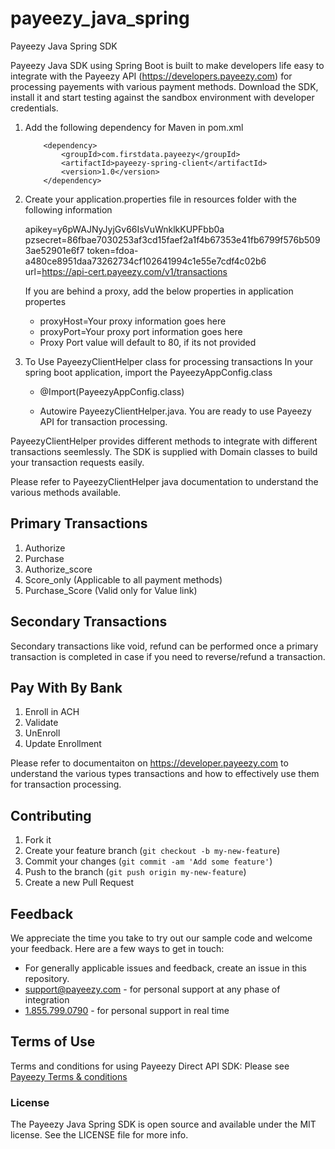# payeezy_java_spring
Payeezy Java Spring SDK

Payeezy Java SDK using Spring Boot is built to make developers life easy to integrate with the Payeezy API (https://developers.payeezy.com) for processing payements with various payment methods. Download the SDK, install it and start testing against the sandbox environment with developer credentials.

1) Add the following dependency for Maven in pom.xml

	```
		<dependency>
			<groupId>com.firstdata.payeezy</groupId>
			<artifactId>payeezy-spring-client</artifactId>
			<version>1.0</version>
		</dependency>
	```

2) Create your application.properties file in resources folder with the following information

    apikey=y6pWAJNyJyjGv66IsVuWnklkKUPFbb0a
    pzsecret=86fbae7030253af3cd15faef2a1f4b67353e41fb6799f576b5093ae52901e6f7
    token=fdoa-a480ce8951daa73262734cf102641994c1e55e7cdf4c02b6
    url=https://api-cert.payeezy.com/v1/transactions

    If you are behind a proxy, add the below properties in application propertes
      * proxyHost=Your proxy information goes here
      * proxyPort=Your proxy port information goes here
      * Proxy Port value will default to 80, if its not provided
	  
3) To Use PayeezyClientHelper class for processing transactions In your spring boot application, import the PayeezyAppConfig.class

    * @Import(PayeezyAppConfig.class)

    * Autowire PayeezyClientHelper.java. You are ready to use Payeezy API for transaction processing.

PayeezyClientHelper provides different methods to integrate with different transactions seemlessly. The SDK is supplied with Domain classes to build your transaction requests easily.

Please refer to PayeezyClientHelper java documentation to understand the various methods available.

Primary Transactions
-------------------------
1) Authorize
2) Purchase
3) Authorize_score
4) Score_only (Applicable to all payment methods)
5) Purchase_Score (Valid only for Value link)

Secondary Transactions
-------------------------
Secondary transactions like void, refund can be performed once a primary transaction is completed in case if you need to reverse/refund a transaction.

Pay With By Bank
-----------------
1) Enroll in ACH
2) Validate
3) UnEnroll
4) Update Enrollment


Please refer to documentaiton on https://developer.payeezy.com to understand the various types transactions and how to effectively use them for transaction processing.
## Contributing

1. Fork it 
2. Create your feature branch (`git checkout -b my-new-feature`)
3. Commit your changes (`git commit -am 'Add some feature'`)
4. Push to the branch (`git push origin my-new-feature`)
5. Create a new Pull Request  


## Feedback
We appreciate the time you take to try out our sample code and welcome your feedback. Here are a few ways to get in touch:
* For generally applicable issues and feedback, create an issue in this repository.
* support@payeezy.com - for personal support at any phase of integration
* [1.855.799.0790](tel:+18557990790)  - for personal support in real time 

## Terms of Use
Terms and conditions for using Payeezy Direct API SDK: Please see [Payeezy Terms & conditions](https://developer.payeezy.com/terms-use)
 
### License
The Payeezy Java Spring SDK is open source and available under the MIT license. See the LICENSE file for more info.


